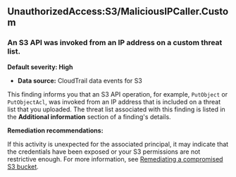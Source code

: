 UnauthorizedAccess:S3/MaliciousIPCaller.Custom
----------------------------------------------


### An S3 API was invoked from an IP address on a custom threat list.


**Default severity: High**


 * **Data source:** CloudTrail data events for S3

This finding informs you that an S3 API operation, for example, `PutObject` or `PutObjectAcl`, was invoked from an IP address that is included on a threat list that you uploaded. The threat list associated with this finding is listed in the **Additional information** section of a finding's details.


**Remediation recommendations:**


If this activity is unexpected for the associated principal, it may indicate that the credentials have been exposed or your S3 permissions are not restrictive enough. For more information, see [Remediating a compromised S3 bucket](https://docs.aws.amazon.com/guardduty/latest/ug/guardduty_remediate.html#compromised-s3).

